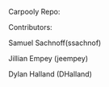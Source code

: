 Carpooly Repo:

Contributors:

Samuel Sachnoff(ssachnof)

Jillian Empey (jeempey)

Dylan Halland (DHalland)
